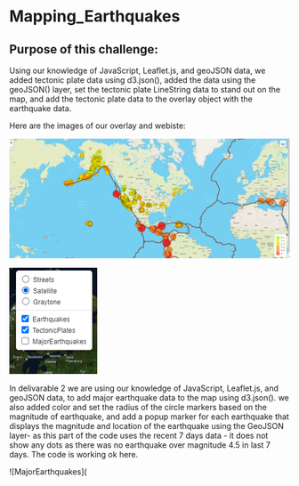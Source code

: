 # Mapping_Earthquakes
## Purpose of this challenge:
Using our knowledge of JavaScript, Leaflet.js, and geoJSON data, we added tectonic plate data using d3.json(), added the data using the geoJSON() layer, set the tectonic plate LineString data to stand out on the map, and add the tectonic plate data to the overlay object with the earthquake data.

Here are the images of our overlay and webiste:

![Webpage](https://github.com/KJoshi111/Mapping_Earthquakes/blob/main/Images/website.png)

![Overlay](https://github.com/KJoshi111/Mapping_Earthquakes/blob/main/Images/overlays.png)

In delivarable 2  we are using our knowledge of JavaScript, Leaflet.js, and geoJSON data, to add major earthquake data to the map using d3.json(). we also added color and set the radius of the circle markers based on the magnitude of earthquake, and add a popup marker for each earthquake that displays the magnitude and location of the earthquake using the GeoJSON layer- as this part of the code uses the recent 7 days data - it does not show any dots as there was no earthquake over magnitude 4.5 in last 7 days. The code is working ok here.

![MajorEarthquakes](
